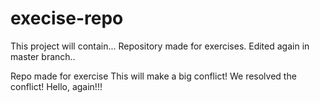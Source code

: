 # execise-repo

This project will contain...
Repository made for exercises.
Edited again in master branch..

Repo made for exercise
This will make a big conflict!
We resolved the conflict!
Hello, again!!!
